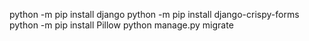 python -m pip install django
python -m pip install django-crispy-forms
python -m pip install Pillow
python manage.py migrate

